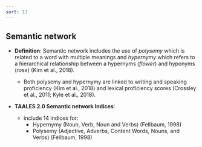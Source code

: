 ```yaml
---
sort: 13
---
```


## Semantic network
- **Definition**: Semantic network includes the use of *polysemy* which is related to a word with multiple meanings and *hypernymy* which refers to a hierarchical relationship between a hypernyms (*flower*) and hyponyms (*rose*) (Kim et al., 2018).
  - Both polysemy and hypernymy are linked to writing and speaking proficiency (Kim et al., 2018) and lexical proficiency scores (Crossley et al., 2011; Kyle et al., 2018). 


- **TAALES 2.0 Semantic network Indices**:
    - include 14 indices for:
      - Hypernymy (Noun, Verb, Noun and Verbs) (Fellbaum, 1998)
      - Polysemy (Adjective, Adverbs, Content Words, Nouns, and Verbs) (Fellbaum, 1998)
